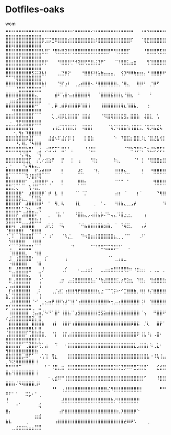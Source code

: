 # Dotfiles-oaks
wom
⣤⣤⣤⣤⣤⣤⣤⣤⣤⣤⣤⣤⣤⣤⣤⣤⣤⣤⣤⣤⡤⣤⣤⣤⣤⣤⡠⣤⣤⣤⣤⣤⣤⣤⣤⣤⣤⣤⣤⠀⠀⢠⣤⢤⣤⣤⣤⣤⣤⣤⣤⣤⣤⣤⣤⣤⣤⣤⣤⣤
⣿⣿⣿⣿⣿⣿⣿⣿⣿⣿⣿⡿⣩⡭⣛⠿⣿⣿⣿⣾⣿⣿⣿⣿⣿⣿⣿⡾⣿⣿⣿⣿⣿⣿⣿⣿⣿⣿⠏⠀⠀⠈⢿⣟⣿⣿⣿⣿⣿⣿⣿⢿⣿⣿⣿⣿⣿⣿⣿⣿
⣿⣿⣿⣿⣿⣿⣿⣿⣿⣿⣿⣧⣿⠁⠘⢿⣷⣿⣽⣿⢿⣿⣿⣿⣿⣿⣿⣿⣿⣿⣿⡿⠛⠻⣿⣿⣿⡏⠀⠀⠀⠀⠘⣿⣿⣿⢟⣯⣿⣿⣿⣿⣿⡟⣿⣿⣿⣿⣿⣿
⣿⣿⣿⣿⣿⣿⣿⣿⣿⣿⣿⡿⡟⠀⠀⠀⠻⣿⣿⡿⡛⠺⢽⣿⢟⣛⣿⣬⣹⠟⠁⠀⠀⠈⠹⢿⣿⣅⣤⣶⠀⠀⠀⢻⢹⣿⣿⣿⣿⣿⣿⣿⣿⣿⣿⣿⣿⣿⣿⣿
⣿⣿⣿⣿⣿⣿⣿⡿⣫⣭⣽⣧⡇⠀⠀⠀⣀⣙⡿⡝⠀⠀⠀⠘⣿⣿⡯⢿⣥⣷⣤⣤⣤⡀⠀⢪⡹⠻⠿⢷⣶⣶⡄⠘⢸⣿⣿⡿⠟⠉⠉⠙⢿⣿⣿⣿⣿⣿⣿⣿
⣿⣿⣿⣿⣿⣿⣿⣿⣿⠿⠿⣷⡇⠀⠀⠀⢙⡏⣰⠇⠀⢀⣠⣾⣿⣿⠢⠘⢿⣿⣿⢿⣿⣿⣄⠈⢿⣄⠀⠀⢿⡿⠃⠀⡈⡿⠋⠀⠀⠀⠀⠀⠘⣿⣿⣼⣿⣿⣿⣿
⣿⣿⣿⣿⣿⣿⣿⣿⣿⣄⠀⠀⠀⠀⠀⣾⠏⢡⣿⢢⣴⣿⣿⣿⣿⢿⠀⠀⠈⣿⣿⣿⣯⣿⣿⣆⠘⣿⣆⠀⠘⠀⠀⠀⠃⠀⠀⠀⠀⠀⢠⣤⣴⣿⣿⣿⣿⣿⣿⣿
⣿⣿⣿⣿⣿⣿⣿⣿⣿⠛⠁⠀⠀⠁⡀⡿⢀⣾⡿⣾⣿⣿⡿⢹⣿⢸⠀⠀⠀⢸⣿⣿⣿⣿⣿⢿⣆⢹⣿⣧⡀⠀⠀⢐⠀⠀⠀⠀⠀⠀⠀⢻⣿⣿⣿⣿⣿⣿⣿⣿
⣿⣿⣿⣿⣿⣿⣿⣿⡇⠀⠀⠀⠀⠀⢅⢀⢾⡿⣇⣿⣿⣿⠁⢸⣿⣾⠀⠀⠀⠈⠻⣿⢿⣿⣿⣯⣻⡄⣿⣿⣷⠀⢼⣿⣇⠀⢡⠀⠀⠀⠠⠀⢻⣟⢿⣿⣿⣿⣿⣿
⣿⣿⣿⣿⣿⣿⣿⢻⡇⠀⠀⠀⠀⠀⢠⢰⣊⢹⢹⣿⣏⡇⠀⠸⣿⣿⡇⠀⠀⠀⠀⠈⢷⡙⢿⣿⣯⢳⢸⣿⣏⣅⠈⢿⡹⣧⣝⢧⠀⠀⠀⠐⡀⢻⡆⠹⣿⣿⣿⣿
⣿⣿⣿⣿⣿⣿⡿⣼⡇⠀⠀⠀⠀⣼⣾⠢⠏⣼⡎⡿⢸⠀⠀⠀⡇⣿⣷⠀⠀⠀⠀⠀⠀⠑⠀⠙⣿⣯⡆⣿⣿⡸⣆⠈⣿⣜⣧⢺⡇⠀⠀⠀⠘⡄⢿⡄⠈⠳⣿⣿
⣿⣿⣿⣿⣿⣿⣷⣿⠃⠀⣰⠀⡰⣻⢋⡍⠁⣿⠇⠃⡄⠀⠀⠀⠘⠸⣿⡇⠀⠀⠀⠀⠀⠀⠀⠀⠈⠙⠷⢹⡿⢷⠉⢶⣜⡷⡻⡯⡇⠀⠀⠀⠀⠘⡌⢿⣄⠀⠈⢻
⣿⣿⣿⣿⣿⣿⣻⡏⠀⢠⢃⠔⣺⣵⠟⠀⠀⡟⠀⠀⡇⠀⢠⠀⠀⠀⠻⣷⠀⠀⠀⠀⠀⠷⣄⠀⠀⠀⠀⠈⠃⢸⠀⠘⢿⣿⣿⣶⣿⡀⠐⠀⠀⠀⠘⡌⢿⣦⣄⡀
⣿⣿⣿⣿⣿⣿⡿⠀⠀⢏⣴⣾⣿⡟⠀⠀⠀⡇⠀⠀⠀⠀⣼⣅⠀⠀⠀⠹⡄⠀⠀⠀⠀⢸⣿⡿⢦⣀⠀⠀⠀⢸⠀⠀⠘⣿⣿⣿⣿⣿⡄⠀⠀⠀⠀⠹⡘⣿⡟⢿
⣿⣿⣿⣿⡿⣿⠁⠀⢠⣿⣿⣿⡟⢀⠆⠀⠀⡇⠀⠀⠀⠀⡿⣿⡆⠀⠀⠀⠀⠀⠀⠀⠀⠈⠉⠉⠀⠁⠀⠀⠀⠀⠀⠀⠀⢻⣿⣿⣿⣿⣿⣔⢄⠀⠀⠀⢳⠸⣿⡀
⣿⣿⣿⣿⣿⠃⠀⣰⣿⣿⣿⡿⠁⡾⠀⣇⠀⡇⠀⠀⠀⠈⠁⠈⡉⠀⠀⠀⠀⠀⠀⠀⠀⢠⣶⠀⠈⠀⠀⠀⡆⠁⠀⠀⠀⠀⠙⢿⣿⣿⣿⣿⣿⡷⣄⡀⠀⠃⢻⣷
⣿⣿⣿⣿⠏⠀⣼⣿⣿⣿⡿⠃⠀⠁⠀⢻⡀⢧⠀⠀⠀⢸⣇⠀⠀⠀⠀⡀⠀⠁⠄⠀⠀⠘⣿⣷⣄⣀⣠⡞⠀⠀⠀⠀⠀⠀⠀⠀⠹⣿⣿⣿⣿⣇⠁⢱⣦⣀⠐⢿
⣿⣿⣿⡟⠀⣼⣿⣿⣿⠏⠀⠀⠀⡀⠀⠈⣧⠈⠀⠀⠀⠘⣿⣷⣄⡠⢴⣿⣦⡷⠌⠓⢤⣄⠹⣿⣐⣐⡀⠀⠀⠀⢰⠀⠀⠀⠀⠀⠀⢿⣿⣿⣿⣿⠀⠀⢻⣿⣷⣸
⣿⣿⢿⠀⢀⣿⣿⣿⣿⠀⠀⠀⣰⢃⡃⠀⠘⢧⠀⠀⠀⠀⠈⠚⣦⣶⣿⣿⣿⣷⣲⣷⡀⠈⠀⠙⢾⣛⡀⠀⠀⢠⡼⠀⠀⠀⠀⠀⠀⠈⣿⣿⣿⣿⡇⠀⠈⣿⣿⣿
⠈⡀⠇⠀⢸⣿⣿⣿⡇⠀⠀⠠⠁⠰⠁⠀⠀⠈⠳⣌⡀⠀⠀⠙⠲⣿⣶⣾⣿⣿⣿⣿⣿⣦⣀⢀⠈⠉⠀⠀⠀⠜⠁⠀⠀⠀⠀⠀⠀⠀⢹⣿⣿⣿⣿⠀⠀⠸⣿⣿
⠀⢡⠀⠀⣾⣿⣿⣿⠃⠀⠀⠀⠀⠀⠀⠀⠀⠀⠀⠀⠙⠀⠀⠀⠀⠀⠉⠙⠛⠿⢭⣭⣽⡿⠟⠁⠀⠠⠀⠀⠀⠀⠀⠀⠀⠀⠀⠀⠀⠀⠈⣿⣿⣿⣿⡀⠀⠀⢻⣿
⠀⣸⠀⢰⣿⣿⣿⣿⠂⠀⠀⠀⡎⠀⠀⠀⠀⠀⢠⠀⠀⠀⠀⠀⠀⠀⠀⠀⠀⠀⠀⠈⠁⢀⣠⣤⣀⠀⠀⠀⠀⠀⠀⠀⠀⠀⠀⠀⠀⠀⠐⣿⣿⣿⣿⡇⠀⠀⠈⣿
⠀⣿⠀⣼⣿⣿⣿⣿⠀⠀⠀⡸⠀⠀⠀⠀⠀⢀⡎⠀⠀⠀⠄⣀⣠⣤⡆⠀⠀⣀⣠⣤⣶⣿⣿⣿⢿⡷⠆⠰⣶⣤⡄⠀⡀⢀⣀⠀⡀⠀⠀⣿⣿⣿⣿⣯⡀⠀⠀⢹
⠀⣿⢠⣿⣿⣿⣿⡟⠀⠀⢐⠁⠀⠀⠀⠀⢀⡶⠀⣠⣬⣿⣿⣿⣿⣿⣧⡌⠘⢷⣼⣿⣿⣿⣅⡴⢟⣵⣆⠀⠹⣿⡄⠀⢻⣾⣿⣿⣷⡀⢠⣽⣿⣿⣿⣿⡇⠀⠀⢸
⠀⡏⣾⣿⣿⣿⣿⡇⠀⢀⠅⠀⠀⠀⢀⡈⣼⡁⢰⣿⣿⢻⡟⣿⣿⣿⣿⣿⣆⣐⠈⠉⢉⡭⠖⠊⣉⣿⣿⣷⡀⢿⡇⠸⡌⣿⣿⣿⣿⣷⡀⣽⣿⣿⣿⣿⡇⠀⠀⢸
⠀⢠⣿⣿⣿⣿⣿⡇⠈⠊⠀⣀⣢⣶⡟⢸⡿⢱⣼⠉⣿⠈⢰⣿⣿⣿⣿⣿⣿⣿⣿⠷⢒⣠⣴⣿⣿⣿⣿⣿⣿⢨⠇⠀⢹⣿⣿⣿⣿⡿⠃⣿⣿⣿⣿⣿⣿⢀⠀⣼
⠀⢸⣿⣿⣿⣿⣿⠀⢘⣤⣶⡈⠳⠙⠁⣿⠃⢸⣿⣧⠉⣰⣻⣿⣿⣿⣿⣿⣛⣫⣵⣾⣿⣿⣽⣿⣿⣿⣿⣿⣿⠈⢢⠀⠀⠛⣿⣿⠟⠔⣰⣿⣿⣿⣿⣿⣿⣽⡄⣿
⠀⣿⣿⣿⣿⣿⣿⠀⣿⣿⣿⣷⠀⠀⢰⡇⠀⢸⣿⡟⢰⣿⣿⣿⣿⣿⣿⣿⣿⣿⣿⣿⣿⣿⣿⣿⣿⣿⡿⣿⣯⠀⡈⢇⠀⠀⣿⡟⠁⢰⣿⣿⣿⣿⣿⣿⣿⣧⡇⣿
⢠⣿⣿⣿⣿⣿⠃⢠⣿⣿⣿⣿⡀⠀⠈⡇⠀⢸⡏⣴⣿⣿⣿⣿⣿⣿⣿⣿⣿⣿⣿⣿⣿⣿⣿⣿⣿⣿⣿⣿⠟⢸⣧⠘⡆⠠⣿⠂⠀⣿⣿⣿⣿⣿⣿⣿⣿⣿⡇⡇
⣾⣿⣿⣿⡟⠁⢀⣾⣿⡿⢛⡁⣴⠀⠀⠙⠀⠀⠂⣿⣿⣿⣿⣿⣿⣿⣿⣿⣿⣿⣿⣿⣿⣿⣿⣿⣿⣿⣿⣇⣠⣿⣿⡆⠳⢀⣇⠂⠀⢻⡿⣿⣿⣿⣿⣿⣿⣿⣷⠀
⣿⣿⣿⣿⣿⡤⠿⠋⠁⠀⠠⢡⢹⠀⢻⣆⠀⠀⠀⣿⣿⣿⣿⣿⣿⣿⣿⣿⣿⣿⣿⣿⣿⣿⣿⣿⣿⣿⣿⣿⣿⣿⣿⣧⠐⠸⢧⢸⣤⡀⠹⣝⢿⣿⣿⣿⣿⣿⢸⠀
⠛⠛⠛⠛⠉⠀⠀⠀⠀⠀⠀⠀⠃⠁⠸⣿⣄⣶⠀⣿⣿⣿⣿⣿⣿⣿⣿⣿⣿⣿⣿⣿⣿⣽⣯⣙⡻⠿⠟⣛⣩⣿⣟⠁⠀⠀⣎⣾⣿⣿⣦⢻⣿⣿⣿⣿⣿⣿⢸⠀
⠀⠀⠀⠀⠀⠀⠀⠀⠀⠀⠀⠀⠀⠂⢄⣾⠿⠛⢸⣿⣿⣿⣿⣿⣿⣿⣿⣿⣿⣿⣿⣿⣿⣿⣿⣿⣿⣿⣿⣿⣿⣿⠋⠀⠀⠀⠸⣿⣿⣿⣿⣷⠌⠻⢿⣿⣿⣿⣸⠇
⠀⠀⠀⠀⠀⠀⠀⠀⠀⠀⠀⠀⠀⠀⠘⠃⠀⢠⣸⣿⣿⣿⣿⣿⣿⣿⣿⣿⣿⣿⣿⣌⠻⣿⣿⣿⣿⣿⣿⣿⣿⡇⠀⠀⠀⠀⠀⠛⠛⠛⠋⠁⠁⠀⠀⠭⡥⠂⠁⢀
⢸⠀⠀⠀⠀⠀⠀⠀⠀⠀⠀⠀⠀⠀⠀⠀⠀⣼⣿⣿⣿⣿⣿⣿⣿⣿⣿⣿⣿⣿⣿⣿⣷⡜⢿⣿⣿⣿⣿⣿⡿⠀⠀⠀⠀⠀⠀⠀⠀⠀⠀⠀⠒⠁⠀⠀⠀⠀⠀⢾
⣿⡄⠀⠀⠀⠀⠀⠀⠀⠀⠀⠀⠀⠀⠀⠀⢠⡟⣿⣿⣿⣿⣿⣿⣿⣿⣿⣿⣿⣿⣿⣿⣿⣿⣆⡹⣿⣿⣿⡿⠑⠀⠀⠀⠀⠀⠀⠀⠀⠀⠀⠀⠀⠀⠀⠀⠀⠀⣶⣾
⣷⣧⠀⠀⠀⠀⢀⠀⠀⠀⠀⠀⠀⠀⠀⢰⣿⣿⣿⣿⣿⣿⣿⣿⣿⣿⣿⣿⣿⣿⣿⣿⣿⣿⣿⣿⣞⠿⠟⠡⠀⠀⠀⢀⠀⠀⠀⠀⠀⠀⠀⣀⣴⣶⣶⣦⣤⣤⣿⣿
